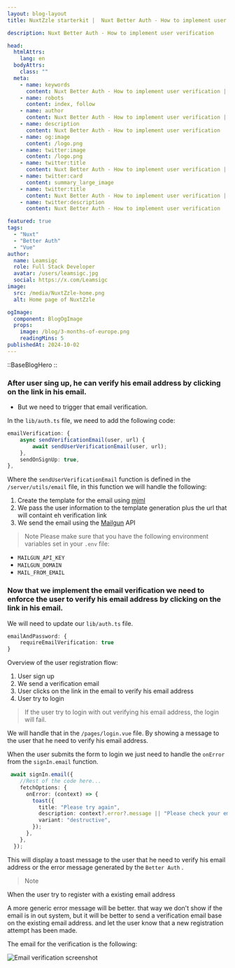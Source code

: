 ```yaml
---
layout: blog-layout
title: NuxtZzle starterkit |  Nuxt Better Auth - How to implement user verification

description: Nuxt Better Auth - How to implement user verification

head:
  htmlAttrs:
    lang: en
  bodyAttrs:
    class: ""
  meta:
    - name: keywords
      content: Nuxt Better Auth - How to implement user verification | Blog from NuxtZzle
    - name: robots
      content: index, follow
    - name: author
      content: Nuxt Better Auth - How to implement user verification | Blog from NuxtZzle
    - name: description
      content: Nuxt Better Auth - How to implement user verification
    - name: og:image
      content: /logo.png
    - name: twitter:image
      content: /logo.png
    - name: twitter:title
      content: Nuxt Better Auth - How to implement user verification | Blog from NuxtZzle
    - name: twitter:card
      content: summary_large_image
    - name: twitter:title
      content: Nuxt Better Auth - How to implement user verification | Blog from NuxtZzle
    - name: twitter:description
      content: Nuxt Better Auth - How to implement user verification

featured: true
tags:
  - "Nuxt"
  - "Better Auth"
  - "Vue"
author:
  name: Leamsigc
  role: Full Stack Developer
  avatar: /users/leamsigc.jpg
  social: https://x.com/Leamsigc
image:
  src: /media/NuxtZzle-home.png
  alt: Home page of NuxtZzle

ogImage:
  component: BlogOgImage
  props:
    image: /blog/3-months-of-europe.png
    readingMins: 5
publishedAt: 2024-10-02
---
```


::BaseBlogHero
::

### After user sing up, he can verify his email address by clicking on the link in his email.

 - But we need to trigger that email verification.

 In the `lib/auth.ts` file, we need to add the following code:

```ts
emailVerification: {
    async sendVerificationEmail(user, url) {
        await sendUserVerificationEmail(user, url);
    },
    sendOnSignUp: true,
},
```

Where the `sendUserVerificationEmail` function is defined in the `/server/utils/email` file, in this function we will handle the following:

1. Create the template for the email using [mjml](https://mjml.io/)
2. We pass the user information to the template generation  plus the url that will containt eh verification link
3. We send the email using the [Mailgun](https://mailgun.com/) API

> Note
Please make sure that you have the following environment variables set in your `.env` file:

- `MAILGUN_API_KEY`
- `MAILGUN_DOMAIN`
- `MAIL_FROM_EMAIL`



### Now that we implement  the email verification we need to enforce the user to verify his email address by clicking on the link in his email.

We will need to update our  `lib/auth.ts` file.

```ts
emailAndPassword: {
    requireEmailVerification: true
}
```


Overview of the user registration flow:

1. User sign up
2. We send a verification email
3. User clicks on the link in the email to verify his email address
4. User try to login


> If the user try to login with out verifying his email address, the login will fail.

We will handle that in the `/pages/login.vue` file. By showing a message to the user that he need to verify his email address.

When the user submits the form to login we just need to handle the `onError` from the `signIn.email` function.

```ts
 await signIn.email({
    //Rest of the code here...
    fetchOptions: {
      onError: (context) => {
        toast({
          title: "Please try again",
          description: context?.error?.message || "Please check your email and password",
          variant: "destructive",
        });
      },
    },
  });
```

This will display a toast message to the user that he need to verify his email address or the error message generated by the `Better Auth` .

> Note

When the user try to register with a existing email address

A more generic error message will be better. that way we don't show if the email is in out system, but it will be better to send a verification email base on the existing email address.
and let the user know that a new registration attempt has been made.


The email for the verification is the following:

![Email verification screenshot](/media/email-screenshot.png)
